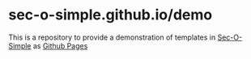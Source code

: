 # sec-o-simple.github.io/demo

This is a repository to provide a demonstration of templates in [Sec-O-Simple](https://github.com/sec-o-simple/sec-o-simple/tree/main) as [Github Pages](https://sec-o-simple.github.io/demo) 